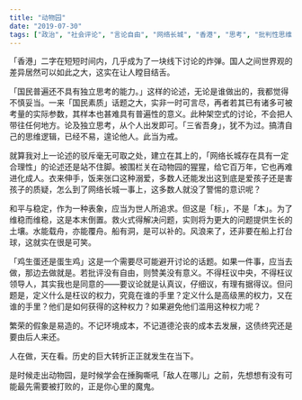 ```yaml
---
title: "动物园"
date: "2019-07-30"
tags: ["政治", "社会评论", "言论自由", "网络长城", "香港", "思考", "批判性思维", "中文"]
---
```


「香港」二字在短短时间内，几乎成为了一块线下讨论的炸弹。国人之间世界观的差异居然可以如此之大，这实在让人瞠目结舌。

「国民普遍还不具有独立思考的能力。」这样的论述，无论是谁做出的，我都觉得不慎妥当。一来「国民素质」话题之大，实非一时可言尽，再者若其已有诸多可被考量的实际参数，其样本也甚难具有普遍性的意义。此种架空式的讨论，不会把人带往任何地方。论及独立思考，从个人出发即可。「三省吾身」，犹不为过。搞清自己的思维逻辑，已经不易，遑论他人。此当为戒。

就算我对上一论述的驳斥毫无可取之处，建立在其上的，「网络长城存在具有一定合理性」的论述还是站不住脚。被围栏关在动物园的猩猩，给它百万年，它也再难进化成人。衣来伸手，饭来张口这种溺爱，多数人还能发出这到底是爱孩子还是害孩子的质疑，怎么到了网络长城一事上，这多数人就没了警惕的意识呢？

和平与稳定，作为一种表象，应当为世人所追求。但这是「标」，不是「本」。为了维稳而维稳，这是本末倒置。救火式得解决问题，实则将为更大的问题提供生长的土壤。水能载舟，亦能覆舟。船有洞，是可以补的。风浪来了，还非要在船上打台球，这就实在很是可笑。

「鸡生蛋还是蛋生鸡」这是一个需要尽可能避开讨论的话题。如果一件事，应当去做，那边去做就是。若批评没有自由，则赞美没有意义。不得枉议中央，不得枉议领导人，其实我也是同意的——要议论就是认真议，仔细议，有理有据得议。但问题是，定义什么是枉议的权力，究竟在谁的手里？定义什么是高级黑的权力，又在谁的手里？他们是如何获得的这种权力？如果避免他们滥用这种权力呢？

繁荣的假象是易造的。不记环境成本，不记道德沦丧的成本去发展，这债终究还是要由后人来还。

人在做，天在看。历史的巨大转折正正就发生在当下。

是时候走出动物园，是时候学会在捶胸嘶吼「敌人在哪儿」之前，先想想有没有可能最先需要被打败的，正是你心里的魔鬼。
